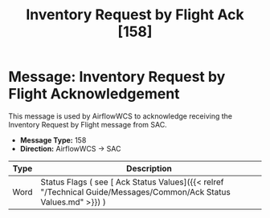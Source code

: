 ﻿---
title: "Inventory Request by Flight Ack [158]"
linkTitle: "Inventory Request by Flight Ack [158]"
weight: 12
type: docs
simple_list: true

---
# Message: Inventory Request by Flight Acknowledgement

This message is used by AirflowWCS to acknowledge receiving the Inventory Request by Flight message from SAC.

- **Message Type:** 158
- **Direction:** AirflowWCS → SAC  


|Type |Description |
|-----|------------|
|Word |Status Flags ( see [ Ack Status Values]({{< relref "/Technical Guide/Messages/Common/Ack Status Values.md" >}}) ) |